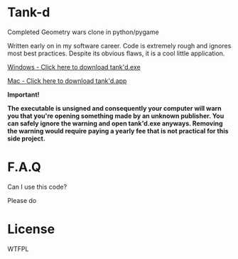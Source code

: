 # Tank-d
Completed Geometry wars clone in python/pygame

Written early on in my software career. Code is extremely rough and ignores most best practices. Despite its obvious flaws, it is a cool little application. 

<a href="https://github.com/nckackerman/Tank-d/releases/download/v1.1/Tank.d.exe">Windows - Click here to download tank'd.exe</a>

<a href="https://www.dropbox.com/s/dqb8gxhim22qmml/Mac%20OS%20-%20Tank'd.zip?dl=0">Mac - Click here to download tank'd.app</a>

<b>Important!

The executable is unsigned and consequently your computer will warn you that you're opening something made by an unknown publisher. You can safely ignore the warning and open tank'd.exe anyways. Removing the warning would require paying a yearly fee that is not practical for this side project.</b>

# F.A.Q
Can I use this code?

Please do

# License
WTFPL
